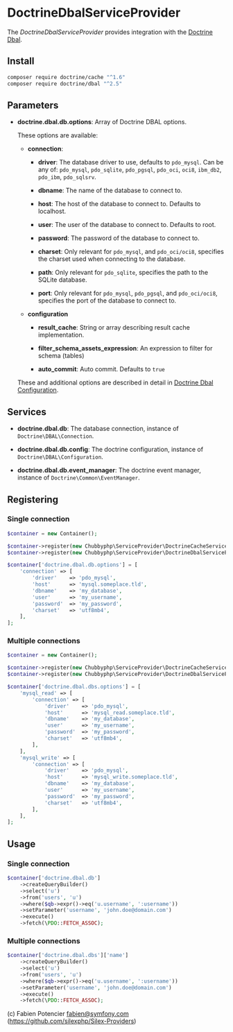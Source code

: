 # DoctrineDbalServiceProvider

The *DoctrineDbalServiceProvider* provides integration with the [Doctrine Dbal][1].

## Install

```sh
composer require doctrine/cache "^1.6"
composer require doctrine/dbal "^2.5"
```

## Parameters

* **doctrine.dbal.db.options**: Array of Doctrine DBAL options.

  These options are available:
  
  * **connection**:
  
    * **driver**: The database driver to use, defaults to ``pdo_mysql``.
      Can be any of: ``pdo_mysql``, ``pdo_sqlite``, ``pdo_pgsql``,
      ``pdo_oci``, ``oci8``, ``ibm_db2``, ``pdo_ibm``, ``pdo_sqlsrv``.
  
    * **dbname**: The name of the database to connect to.
  
    * **host**: The host of the database to connect to. Defaults to
      localhost.
  
    * **user**: The user of the database to connect to. Defaults to
      root.
  
    * **password**: The password of the database to connect to.
  
    * **charset**: Only relevant for ``pdo_mysql``, and ``pdo_oci/oci8``,
      specifies the charset used when connecting to the database.
  
    * **path**: Only relevant for ``pdo_sqlite``, specifies the path to
      the SQLite database.
  
    * **port**: Only relevant for ``pdo_mysql``, ``pdo_pgsql``, and ``pdo_oci/oci8``,
      specifies the port of the database to connect to.

  * **configuration**

    * **result_cache**: String or array describing result cache implementation.
    
    * **filter_schema_assets_expression**: An expression to filter for schema (tables)
    
    * **auto_commit**: Auto commit. Defaults to `true`

  These and additional options are described in detail in [Doctrine Dbal Configuration][2].

## Services

* **doctrine.dbal.db**: The database connection, instance of
  ``Doctrine\DBAL\Connection``.

* **doctrine.dbal.db.config**: The doctrine configuration, instance of
  ``Doctrine\DBAL\Configuration``.

* **doctrine.dbal.db.event_manager**: The doctrine event manager, instance of
  ``Doctrine\Common\EventManager``.

## Registering

### Single connection

```php
$container = new Container();

$container->register(new Chubbyphp\ServiceProvider\DoctrineCacheServiceProvider()));
$container->register(new Chubbyphp\ServiceProvider\DoctrineDbalServiceProvider()));

$container['doctrine.dbal.db.options'] = [
    'connection' => [
        'driver'    => 'pdo_mysql',
        'host'      => 'mysql.someplace.tld',
        'dbname'    => 'my_database',
        'user'      => 'my_username',
        'password'  => 'my_password',
        'charset'   => 'utf8mb4',
    ],
];
```

### Multiple connections

```php
$container = new Container();

$container->register(new Chubbyphp\ServiceProvider\DoctrineCacheServiceProvider()));
$container->register(new Chubbyphp\ServiceProvider\DoctrineDbalServiceProvider());

$container['doctrine.dbal.dbs.options'] = [
    'mysql_read' => [
        'connection' => [
            'driver'    => 'pdo_mysql',
            'host'      => 'mysql_read.someplace.tld',
            'dbname'    => 'my_database',
            'user'      => 'my_username',
            'password'  => 'my_password',
            'charset'   => 'utf8mb4',
        ],
    ],
    'mysql_write' => [
        'connection' => [
            'driver'    => 'pdo_mysql',
            'host'      => 'mysql_write.someplace.tld',
            'dbname'    => 'my_database',
            'user'      => 'my_username',
            'password'  => 'my_password',
            'charset'   => 'utf8mb4',
        ],
    ],
];
```

## Usage

### Single connection

```php
$container['doctrine.dbal.db']
    ->createQueryBuilder()
    ->select('u')
    ->from('users', 'u')
    ->where($qb->expr()->eq('u.username', ':username'))
    ->setParameter('username', 'john.doe@domain.com')
    ->execute()
    ->fetch(\PDO::FETCH_ASSOC);
```

### Multiple connections

```php
$container['doctrine.dbal.dbs']['name']
    ->createQueryBuilder()
    ->select('u')
    ->from('users', 'u')
    ->where($qb->expr()->eq('u.username', ':username'))
    ->setParameter('username', 'john.doe@domain.com')
    ->execute()
    ->fetch(\PDO::FETCH_ASSOC);
```

(c) Fabien Potencier <fabien@symfony.com> (https://github.com/silexphp/Silex-Providers)

[1]: https://www.doctrine-project.org/projects/dbal
[2]: https://www.doctrine-project.org/projects/doctrine-dbal/en/latest/reference/configuration.html
